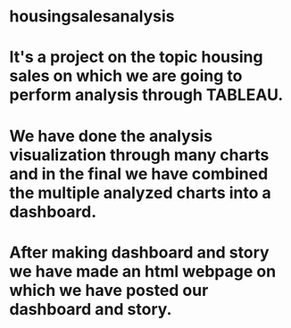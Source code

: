 # housingsalesanalysis
# It's a project on the topic housing sales on which we are going to perform analysis through TABLEAU. 
# We have done the analysis visualization through many charts and in the final we have combined the multiple analyzed charts into a dashboard.
# After making dashboard and story we have made an html webpage on which we have posted our dashboard and story.
